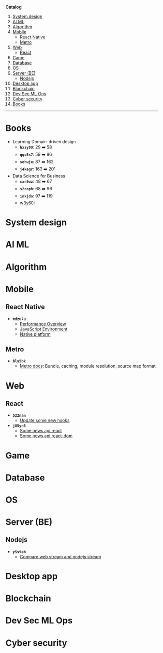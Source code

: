 **Catalog**

1. [System design](#system-design)  
2. [AI ML](#ai-m)  
3. [Algorithm](#algorithm)  
4. [Mobile](#mobile)  
    - [React Native](#react-native)
    - [Metro](#metro)  
5. [Web](#web)
    - [React](#react)  
6. [Game](#game)  
7. [Database](#database)  
8. [OS](#os)  
9. [Server (BE)](#server-be)  
    - [Nodejs](#nodejs)
10. [Desktop app](#desktop-app)  
11. [Blockchain](#lockchain)  
12. [Dev Sec ML Ops](#dev-sec-ml-ops)  
13. [Cyber security](#cyber-security)  
14. [Books](#books)

---

# Books

- Learning Domain-driven design
    - **`hxzy09`**: 29 :arrow_right: 58
    - **`qqo5s7`**: 59 :arrow_right: 86
    - **`sohwje`**: 87 :arrow_right: 162
    - **`j4kegr`**: 163 :arrow_right: 201
- Data Science for Business
    - **`cxn9wz`**: 48 :arrow_right: 67
    - **`s2nnpb`**: 68 :arrow_right: 96
    - **`inkjdo`**: 97 :arrow_right: 119
    - w3y60i

# System design

# AI ML

# Algorithm

# Mobile

## React Native

- **`mdzu7u`**
    - [Performance Overview](https://reactnative.dev/docs/performance)
    - [JavaScript Environment](https://reactnative.dev/docs/performance)
    - [Native platform](https://reactnative.dev/docs/native-platform)

## Metro

- **`bly5bk`**
    - [Metro docs](https://metrobundler.dev/docs/bundling): Bundle, caching, module resolution, source map format

# Web

## React

- **`522nan`**
    - [Update some new hooks](https://react.dev/reference/react/hooks)
- **`j85yn5`**
    - [Some news api react](https://react.dev/reference/react/apis)
    - [Some news api react-dom](https://react.dev/reference/react-dom)

# Game

# Database

# OS

# Server (BE)

## Nodejs

- **`y5s9eb`**
    - [Compare web stream and nodejs stream](https://betterstack.com/community/guides/scaling-nodejs/nodejs-streams-vs-web-streams-api/)

# Desktop app

# Blockchain

# Dev Sec ML Ops

# Cyber security
